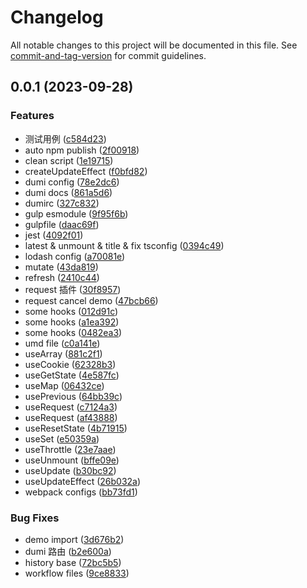 # Changelog

All notable changes to this project will be documented in this file. See [commit-and-tag-version](https://github.com/absolute-version/commit-and-tag-version) for commit guidelines.

## 0.0.1 (2023-09-28)


### Features

* 测试用例 ([c584d23](https://github.com/joe-leong/q-hooks/commit/c584d2397c531ae9df7161dcdec1de967b29642b))
* auto npm publish ([2f00918](https://github.com/joe-leong/q-hooks/commit/2f00918363440d899744f421d12bb2a81a220623))
* clean script ([1e19715](https://github.com/joe-leong/q-hooks/commit/1e19715b0499e4fc895c08b256416f4f10585c35))
* createUpdateEffect ([f0bfd82](https://github.com/joe-leong/q-hooks/commit/f0bfd82231c41939ec9f91103969839ccef4e97d))
* dumi config ([78e2dc6](https://github.com/joe-leong/q-hooks/commit/78e2dc6b27a87b5bc4b6974060f129d856ce7752))
* dumi docs ([861a5d6](https://github.com/joe-leong/q-hooks/commit/861a5d6ba570ca976639840eb7dc743d74739c1e))
* dumirc ([327c832](https://github.com/joe-leong/q-hooks/commit/327c832117e5df5d132430a613f240ffda8f5095))
* gulp esmodule ([9f95f6b](https://github.com/joe-leong/q-hooks/commit/9f95f6b641fa9dad6b417e7ecb27d3fa265dcc5b))
* gulpfile ([daac69f](https://github.com/joe-leong/q-hooks/commit/daac69f2feb4b03db0ee27adf7f177eb3a624e83))
* jest ([4092f01](https://github.com/joe-leong/q-hooks/commit/4092f01c7f5f1c59b650ec40f3af41cd222809dd))
* latest & unmount & title & fix tsconfig ([0394c49](https://github.com/joe-leong/q-hooks/commit/0394c490949d28422bdf58b445427af56307ecf9))
* lodash config ([a70081e](https://github.com/joe-leong/q-hooks/commit/a70081ed86cb8d6fd89bdbf1770df64841d5196e))
* mutate ([43da819](https://github.com/joe-leong/q-hooks/commit/43da8193bbcab5904cc3df5154bfece5d2bf9b01))
* refresh ([2410c44](https://github.com/joe-leong/q-hooks/commit/2410c44507db98b6c18f43601f5489b27e584346))
* request 插件 ([30f8957](https://github.com/joe-leong/q-hooks/commit/30f8957f0168a2d8f1c6c1dbef9ef682542deb3c))
* request cancel demo ([47bcb66](https://github.com/joe-leong/q-hooks/commit/47bcb66fad3f3122d7caf581e5e45e06798f51ef))
* some hooks ([012d91c](https://github.com/joe-leong/q-hooks/commit/012d91c4f841ce7c5d00b6ea66d944954f008b11))
* some hooks ([a1ea392](https://github.com/joe-leong/q-hooks/commit/a1ea3925dfcb25c94ccdedf627a3cd34e0754c88))
* some hooks ([0482ea3](https://github.com/joe-leong/q-hooks/commit/0482ea34427d69545ed923a024a3c36aa765d521))
* umd file ([c0a141e](https://github.com/joe-leong/q-hooks/commit/c0a141eab936c90495e424fb2eac6368c06f08a5))
* useArray ([881c2f1](https://github.com/joe-leong/q-hooks/commit/881c2f18bad5bd6a45c6b35df642274ffbf8aa7f))
* useCookie ([62328b3](https://github.com/joe-leong/q-hooks/commit/62328b3be31005fe6ef3f4db7625b2b085c4fb4f))
* useGetState ([4e587fc](https://github.com/joe-leong/q-hooks/commit/4e587fc30c240a69d1c284def09bafa54c05ed2a))
* useMap ([06432ce](https://github.com/joe-leong/q-hooks/commit/06432ce6fde6fb26910df93dfae5aa509f58a742))
* usePrevious ([64bb39c](https://github.com/joe-leong/q-hooks/commit/64bb39c78c340e6dfd291164387c73ae7e53f843))
* useRequest ([c7124a3](https://github.com/joe-leong/q-hooks/commit/c7124a3094cbe2cc7149b510670e6fae428ee594))
* useRequest ([af43888](https://github.com/joe-leong/q-hooks/commit/af43888ac0cbb450e5eeb6843c4c5da441d196a7))
* useResetState ([4b71915](https://github.com/joe-leong/q-hooks/commit/4b71915833b2a6e083d123dc62a07e8546993e12))
* useSet ([e50359a](https://github.com/joe-leong/q-hooks/commit/e50359aa985c139ea5642bfb38199576846beeb5))
* useThrottle ([23e7aae](https://github.com/joe-leong/q-hooks/commit/23e7aaef8c67a3afefe14a149cc445b25b176f0c))
* useUnmount ([bffe09e](https://github.com/joe-leong/q-hooks/commit/bffe09e15c5da7e619a41cb4b95255b2db860dbb))
* useUpdate ([b30bc92](https://github.com/joe-leong/q-hooks/commit/b30bc922a74c065726c549a815e125af13dba88a))
* useUpdateEffect ([26b032a](https://github.com/joe-leong/q-hooks/commit/26b032a9a332ea4e8de9d311cfaf3e662dc97b71))
* webpack configs ([bb73fd1](https://github.com/joe-leong/q-hooks/commit/bb73fd11132af8d5926dd9945424e5c1441106bd))


### Bug Fixes

* demo import ([3d676b2](https://github.com/joe-leong/q-hooks/commit/3d676b2151257b8d0b22e044bc9f4c0ea3476588))
* dumi 路由 ([b2e600a](https://github.com/joe-leong/q-hooks/commit/b2e600afe62de02cde7911304089a41b6b19b366))
* history base ([72bc5b5](https://github.com/joe-leong/q-hooks/commit/72bc5b5c2a5f7e096f0e8f4c44cb4a8cf714ef8c))
* workflow files ([9ce8833](https://github.com/joe-leong/q-hooks/commit/9ce88332273647512268d75dc0a9a62914865d48))
